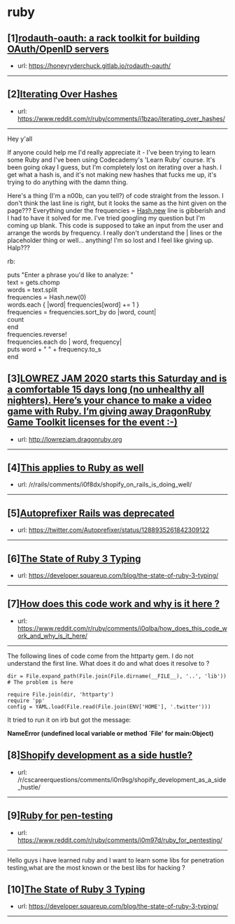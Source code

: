 # ruby
## [1][rodauth-oauth: a rack toolkit for building OAuth/OpenID servers](https://www.reddit.com/r/ruby/comments/i1iyia/rodauthoauth_a_rack_toolkit_for_building/)
- url: https://honeyryderchuck.gitlab.io/rodauth-oauth/
---

## [2][Iterating Over Hashes](https://www.reddit.com/r/ruby/comments/i1bzao/iterating_over_hashes/)
- url: https://www.reddit.com/r/ruby/comments/i1bzao/iterating_over_hashes/
---
Hey y'all

If anyone could help me I'd really appreciate it - I've been trying to learn some Ruby and I've been using Codecademy's 'Learn Ruby' course. It's been going okay I guess, but I'm completely lost on iterating over a hash. I get what a hash is, and it's not making new hashes that fucks me up, it's trying to do anything with the damn thing. 

Here's a thing (I'm a n00b, can you tell?) of code straight from the lesson. I don't think the last line is right, but it looks the same as the hint given on the page??? Everything under the frequencies = [Hash.new](https://Hash.new) line is gibberish and I had to have it solved for me. I've tried googling my question but I'm coming up blank. This code is supposed to take an input from the user and arrange the words by frequency. I really don't understand the | lines or the placeholder thing or well... anything! I'm so lost and I feel like giving up. Halp???

rb:

puts "Enter a phrase you'd like to analyze: "  
text = gets.chomp  
words = text.split  
frequencies = Hash.new(0)  
words.each { |word| frequencies\[word\] += 1 }  
frequencies = frequencies.sort\_by do |word, count|  
 count  
end  
frequencies.reverse!  
frequencies.each do | word, frequency|  
 puts word + " " + frequency.to\_s  
end
## [3][LOWREZ JAM 2020 starts this Saturday and is a comfortable 15 days long (no unhealthy all nighters). Here’s your chance to make a video game with Ruby. I’m giving away DragonRuby Game Toolkit licenses for the event :-)](https://www.reddit.com/r/ruby/comments/i0ym7m/lowrez_jam_2020_starts_this_saturday_and_is_a/)
- url: http://lowrezjam.dragonruby.org
---

## [4][This applies to Ruby as well](https://www.reddit.com/r/ruby/comments/i0v9to/this_applies_to_ruby_as_well/)
- url: /r/rails/comments/i0f8dx/shopify_on_rails_is_doing_well/
---

## [5][Autoprefixer Rails was deprecated](https://www.reddit.com/r/ruby/comments/i0txom/autoprefixer_rails_was_deprecated/)
- url: https://twitter.com/Autoprefixer/status/1288935261842309122
---

## [6][The State of Ruby 3 Typing](https://www.reddit.com/r/ruby/comments/i0lfdw/the_state_of_ruby_3_typing/)
- url: https://developer.squareup.com/blog/the-state-of-ruby-3-typing/
---

## [7][How does this code work and why is it here ?](https://www.reddit.com/r/ruby/comments/i0qlba/how_does_this_code_work_and_why_is_it_here/)
- url: https://www.reddit.com/r/ruby/comments/i0qlba/how_does_this_code_work_and_why_is_it_here/
---
The following lines of code come from the httparty gem. I do not understand the first line. What does it do and what does it resolve to ?


    dir = File.expand_path(File.join(File.dirname(__FILE__), '..', 'lib')) # The problem is here

    require File.join(dir, 'httparty')
    require 'pp'
    config = YAML.load(File.read(File.join(ENV['HOME'], '.twitter')))

 It tried to run it on irb but got the message:   

**NameError (undefined local variable or method `File' for main:Object)**
## [8][Shopify development as a side hustle?](https://www.reddit.com/r/ruby/comments/i0q4p6/shopify_development_as_a_side_hustle/)
- url: /r/cscareerquestions/comments/i0n9sg/shopify_development_as_a_side_hustle/
---

## [9][Ruby for pen-testing](https://www.reddit.com/r/ruby/comments/i0m97d/ruby_for_pentesting/)
- url: https://www.reddit.com/r/ruby/comments/i0m97d/ruby_for_pentesting/
---
Hello guys i have learned ruby and I want to learn some libs for penetration testing,what are the most known or the best libs for hacking ?
## [10][The State of Ruby 3 Typing](https://www.reddit.com/r/ruby/comments/i122g5/the_state_of_ruby_3_typing/)
- url: https://developer.squareup.com/blog/the-state-of-ruby-3-typing/
---

